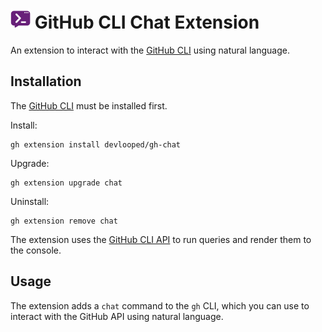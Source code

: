 # ![](https://github.com/devlooped/gh-chat/raw/main/assets/img/gh-chat.png) GitHub CLI Chat Extension

An extension to interact with the [GitHub CLI](https://cli.github.com/) using 
natural language.

## Installation

The [GitHub CLI](https://cli.github.com/) must be installed first. 

Install:

```shell
gh extension install devlooped/gh-chat
```

Upgrade:

```shell
gh extension upgrade chat
```

Uninstall:

```shell
gh extension remove chat
```

The extension uses the [GitHub CLI API](https://cli.github.com/manual/gh_api) to 
run queries and render them to the console.


## Usage

The extension adds a `chat` command to the `gh` CLI, which you can use to 
interact with the GitHub API using natural language.

